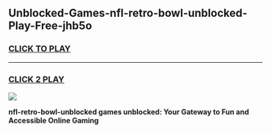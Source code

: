 
## Unblocked-Games-nfl-retro-bowl-unblocked-Play-Free-jhb5o
<h3>
<a href="https://premium76.site?title=nfl-retro-bowl-unblocked&ref=23A">CLICK TO PLAY</a></h3>
<hr>

<h3>
<a href="https://premium76.site?title=nfl-retro-bowl-unblocked&ref=23A">CLICK 2 PLAY</a>
  
</h3>

<a href="https://premium76.site?title=nfl-retro-bowl-unblocked&ref=23A"><img src="https://clearcache.store/games.png"></a>


**nfl-retro-bowl-unblocked games unblocked: Your Gateway to Fun and Accessible Online Gaming**

